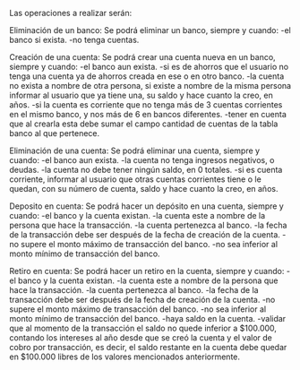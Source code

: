 Las operaciones a realizar serán:

Eliminación de un banco:
Se podrá eliminar un banco, siempre y cuando:
-el banco si exista.
-no tenga cuentas.

Creación de una cuenta:
Se podrá crear una cuenta nueva en un banco, siempre y cuando:
-el banco aun exista.
-si es de ahorros que el usuario no tenga una cuenta ya de ahorros creada en ese o en otro banco.
-la cuenta no exista a nombre de otra persona, si existe a nombre de la misma persona informar al usuario que ya tiene una, su saldo y hace cuanto la creo, en años.
-si la cuenta es corriente que no tenga más de 3 cuentas corrientes en el mismo banco, y nos más de 6 en bancos diferentes.
-tener en cuenta que al crearla esta debe sumar el campo cantidad de cuentas de la tabla banco al que pertenece.

Eliminación de una cuenta:
Se podrá eliminar una cuenta, siempre y cuando:
-el banco aun exista.
-la cuenta no tenga ingresos negativos, o deudas.
-la cuenta no debe tener ningún saldo, en 0 totales.
-si es cuenta corriente, informar al usuario que otras cuentas corrientes tiene o le quedan, con su número de cuenta, saldo y hace cuanto la creo, en años.
 
Deposito en cuenta:
Se podrá hacer un depósito en una cuenta, siempre y cuando:
-el banco y la cuenta existan.
-la cuenta este a nombre de la persona que hace la transacción.
-la cuenta pertenezca al banco.
-la fecha de la transacción debe ser después de la fecha de creación de la cuenta.
-no supere el monto máximo de transacción del banco.
-no sea inferior al monto mínimo de transacción del banco.

Retiro en cuenta:
Se podrá hacer un retiro en la cuenta, siempre y cuando:
-el banco y la cuenta existan.
-la cuenta este a nombre de la persona que hace la transacción.
-la cuenta pertenezca al banco.
-la fecha de la transacción debe ser después de la fecha de creación de la cuenta.
-no supere el monto máximo de transacción del banco.
-no sea inferior al monto mínimo de transacción del banco.
-haya saldo en la cuenta.
-validar que al momento de la transacción el saldo no quede inferior a $100.000, contando los intereses al año desde que se creó la cuenta y el valor de cobro por transacción, es decir, el saldo restante en la cuenta debe quedar en $100.000 libres de los valores mencionados anteriormente.
